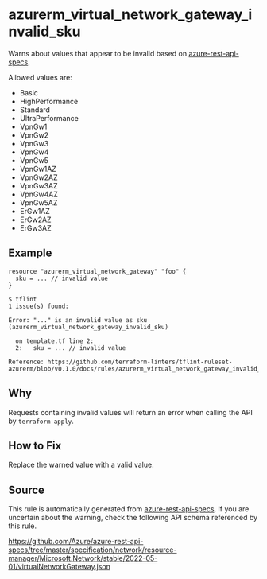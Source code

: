 <!--- This file generated by `tools/apispec-rule-gen/main.go`. DO NOT EDIT --->

# azurerm_virtual_network_gateway_invalid_sku

Warns about values that appear to be invalid based on [azure-rest-api-specs](https://github.com/Azure/azure-rest-api-specs).

Allowed values are:
- Basic
- HighPerformance
- Standard
- UltraPerformance
- VpnGw1
- VpnGw2
- VpnGw3
- VpnGw4
- VpnGw5
- VpnGw1AZ
- VpnGw2AZ
- VpnGw3AZ
- VpnGw4AZ
- VpnGw5AZ
- ErGw1AZ
- ErGw2AZ
- ErGw3AZ

## Example

```hcl
resource "azurerm_virtual_network_gateway" "foo" {
  sku = ... // invalid value
}
```

```
$ tflint
1 issue(s) found:

Error: "..." is an invalid value as sku (azurerm_virtual_network_gateway_invalid_sku)

  on template.tf line 2:
  2:   sku = ... // invalid value

Reference: https://github.com/terraform-linters/tflint-ruleset-azurerm/blob/v0.1.0/docs/rules/azurerm_virtual_network_gateway_invalid_sku.md

```

## Why

Requests containing invalid values will return an error when calling the API by `terraform apply`.

## How to Fix

Replace the warned value with a valid value.

## Source

This rule is automatically generated from [azure-rest-api-specs](https://github.com/Azure/azure-rest-api-specs). If you are uncertain about the warning, check the following API schema referenced by this rule.

https://github.com/Azure/azure-rest-api-specs/tree/master/specification/network/resource-manager/Microsoft.Network/stable/2022-05-01/virtualNetworkGateway.json
